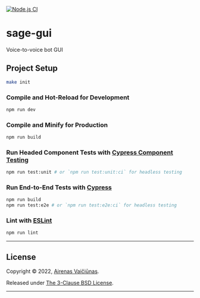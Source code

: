 [![Node.js CI](https://github.com/airenas/sage-gui/actions/workflows/node.js.yml/badge.svg)](https://github.com/airenas/sage-gui/actions/workflows/node.js.yml)

# sage-gui

Voice-to-voice bot GUI


## Project Setup

```sh
make init
```

### Compile and Hot-Reload for Development

```sh
npm run dev
```

### Compile and Minify for Production

```sh
npm run build
```

### Run Headed Component Tests with [Cypress Component Testing](https://on.cypress.io/component)

```sh
npm run test:unit # or `npm run test:unit:ci` for headless testing
```

### Run End-to-End Tests with [Cypress](https://www.cypress.io/)

```sh
npm run build
npm run test:e2e # or `npm run test:e2e:ci` for headless testing
```

### Lint with [ESLint](https://eslint.org/)

```sh
npm run lint
```

---

## License

Copyright © 2022, [Airenas Vaičiūnas](https://github.com/airenas).

Released under [The 3-Clause BSD License](LICENSE).

---